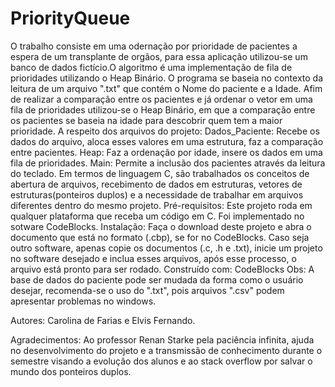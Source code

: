 # PriorityQueue
O trabalho consiste em uma odernação por prioridade de pacientes a espera de um transplante de orgãos, para essa aplicação utilizou-se um banco de dados fictício.O algoritmo é uma implementação de fila de prioridades utilizando o Heap Binário. O programa se baseia no contexto da leitura de um arquivo ".txt" que contém o Nome do paciente e a Idade. Afim de realizar a comparação entre os pacientes e já ordenar o vetor em uma fila de prioridades utilizou-se o Heap Binário, em que a comparação entre os pacientes se baseia na idade para descobrir quem tem a maior prioridade. 
A respeito dos arquivos do projeto:
Dados_Paciente: Recebe os dados do arquivo, aloca esses valores em uma estrutura, faz a comparação entre pacientes.
Heap: Faz a ordenação por idade, insere os dados em uma fila de prioridades.
Main: Permite a inclusão dos pacientes através da leitura do teclado.
Em termos de linguagem C, são trabalhados os conceitos de abertura de arquivos, recebimento de dados em estruturas, vetores de estruturas(ponteiros duplos) e a necessidade de trabalhar em arquivos diferentes dentro do mesmo projeto. 
Pré-requisitos: Este projeto roda em qualquer plataforma que receba um código em C. Foi implementado no sotware CodeBlocks.
Instalação: Faça o download deste projeto e abra o documento que está no formato (.cbp), se for no CodeBlocks. Caso seja outro software, apenas copie os documentos (.c, .h e .txt), inicie um projeto no software desejado e inclua esses arquivos, após esse processo, o arquivo está pronto para ser rodado.
Construído com: CodeBlocks
Obs: A base de dados do paciente pode ser mudada da forma como o usuário desejar, recomenda-se o uso do ".txt", pois arquivos ".csv" podem apresentar problemas no windows. 

Autores: Carolina de Farias e Elvis Fernando.

Agradecimentos: Ao professor Renan Starke pela paciência infinita, ajuda no desenvolvimento do projeto e a transmissão de conhecimento durante o semestre visando a evolução dos alunos e ao stack overflow por salvar o mundo dos ponteiros duplos. 


